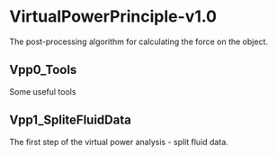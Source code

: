 # VirtualPowerPrinciple-v1.0
The post-processing algorithm for calculating the force on the object.

## Vpp0_Tools

Some useful tools

## Vpp1_SpliteFluidData

The first step of the virtual power analysis - split fluid data.
